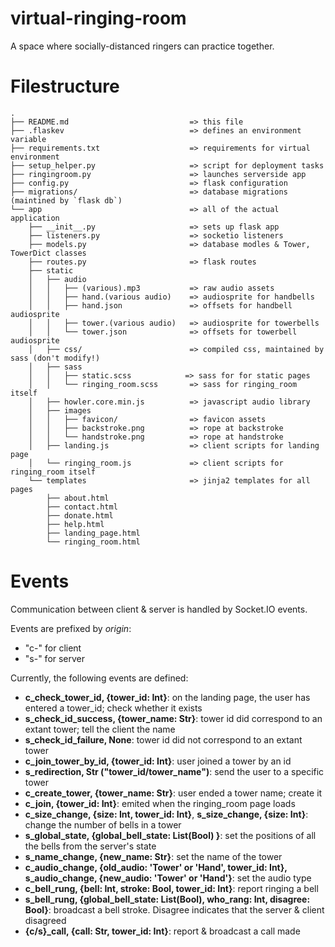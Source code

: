 # virtual-ringing-room

A space where socially-distanced ringers can practice together.

# Filestructure

```
.
├── README.md                           => this file
├── .flaskev                            => defines an environment variable
├── requirements.txt                    => requirements for virtual environment
├── setup_helper.py                     => script for deployment tasks
├── ringingroom.py                      => launches serverside app
├── config.py                           => flask configuration
├── migrations/                         => database migrations (maintined by `flask db`)
└── app                                 => all of the actual application
    ├── __init__.py                     => sets up flask app
    ├── listeners.py                    => socketio listeners
    ├── models.py                       => database modles & Tower, TowerDict classes
    ├── routes.py                       => flask routes
    ├── static
    │   ├── audio
    │   │   ├── (various).mp3           => raw audio assets
    │   │   ├── hand.(various audio)    => audiosprite for handbells
    │   │   ├── hand.json               => offsets for handbell audiosprite
    │   │   ├── tower.(various audio)   => audiosprite for towerbells
    │   │   └── tower.json              => offsets for towerbell audiosprite
    │   ├── css/                        => compiled css, maintained by sass (don't modify!)
    │   ├── sass
    │   │   ├── static.scss            => sass for for static pages
    │   │   └── ringing_room.scss       => sass for ringing_room itself
    │   ├── howler.core.min.js          => javascript audio library
    │   ├── images
    │   │   ├── favicon/                => favicon assets
    │   │   ├── backstroke.png          => rope at backstroke
    │   │   └── handstroke.png          => rope at handstroke
    │   ├── landing.js                  => client scripts for landing page
    │   └── ringing_room.js             => client scripts for ringing_room itself
    └── templates                       => jinja2 templates for all pages
        ├── about.html
        ├── contact.html
        ├── donate.html
        ├── help.html
        ├── landing_page.html
        └── ringing_room.html
 ```


# Events

Communication between client & server is handled by Socket.IO events.

Events are prefixed by *origin*:
- "c-" for client
- "s-" for server

Currently, the following events are defined:
- **c_check_tower_id, {tower_id: Int}**:
  on the landing page, the user has entered a tower_id; check whether it exists
- **s_check_id_success, {tower_name: Str}**:
  tower id did correspond to an extant tower; tell the client the name
- **s_check_id_failure, None**:
  tower id did not correspond to an extant tower
- **c_join_tower_by_id, {tower_id: Int}**:
  user joined a tower by an id
- **s_redirection, Str ("tower_id/tower_name")**:
  send the user to a specific tower
- **c_create_tower, {tower_name: Str}**:
  user ended a tower name; create it
- **c_join, {tower_id: Int}**:
  emited when the ringing_room page loads
- **c_size_change, {size: Int, tower_id: Int}**,
  **s_size_change, {size: Int}**:
  change the number of bells in a tower
- **s_global_state, {global_bell_state: List(Bool) }**:
  set the positions of all the bells from the server's state
- **s_name_change, {new_name: Str}**:
  set the name of the tower
- **c_audio_change, {old_audio: 'Tower' or 'Hand', tower_id: Int},**
  **s_audio_change, {new_audio: 'Tower' or 'Hand'}**:
  set the audio type
- **c_bell_rung, {bell: Int, stroke: Bool, tower_id: Int}**:
  report ringing a bell
- **s_bell_rung, {global_bell_state: List(Bool), who_rang: Int, disagree: Bool}**:
  broadcast a bell stroke. Disagree indicates that the server & client disagreed
- **{c/s}_call, {call: Str, tower_id: Int}**:
  report & broadcast a call made
